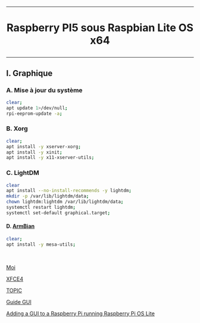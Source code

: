 --------------------------------------------------------------------------------------------------------------------------------------------------------------------------------------------------------------------------------------
# <p align='center'>  Raspberry PI5 sous Raspbian Lite OS x64 </p>

--------------------------------------------------------------------------------------------------------------------------------------------------------------------------------------------------------------------------------------
## I. Graphique
### A. Mise à jour du système
```bash
clear;
apt update 1>/dev/null;
rpi-eeprom-update -a;
```

### B. Xorg
```bash
clear;
apt install -y xserver-xorg;
apt install -y xinit;
apt install -y x11-xserver-utils;
```

### C. LightDM
```bash
clear
apt install --no-install-recommends -y lightdm;
mkdir -p /var/lib/lightdm/data;
chown lightdm:lightdm /var/lib/lightdm/data;
systemctl restart lightdm;
systemctl set-default graphical.target;
```


#### D. [ArmBian](https://www.armbian.com/rpi5b/)
```bash
clear;
apt install -y mesa-utils;
```

<br />



[Moi](https://forums.raspberrypi.com/viewtopic.php?t=361664)

[XFCE4](https://www.pragmaticlinux.com/2020/11/install-the-xfce-desktop-on-your-raspberry-pi/?utm_content=cmp-true)

[TOPIC](https://forums.raspberrypi.com/viewtopic.php?t=285906)

[Guide GUI](https://forums.raspberrypi.com/viewtopic.php?t=133691)

[Adding a GUI to a Raspberry Pi running Raspberry Pi OS Lite](https://gijs-de-jong.nl/posts/adding-a-gui-to-a-raspberry-pi-with-vnc/)
